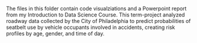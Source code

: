 The files in this folder contain code visualziations and a Powerpoint report from my Introduction to Data Science Course. This term-project analyzed roadway data collected by the City of Philadelphia to predict probabilities of seatbelt use by vehicle occupants involved in accidents, creating risk profiles by age, gender, and time of day. 
